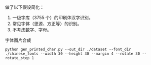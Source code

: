 做了以下假设简化：

1. 一级字库（3755 个）的印刷体汉字识别。
2. 常见字体（思源、方正等）的识别。
3. 不考虑数字、字母。





字体图片合成

```shell
python gen_printed_char.py --out_dir ./dataset --font_dir ./chinese_fonts --width 30 --height 30 --margin 4 --rotate 30 --rotate_step 1
```

